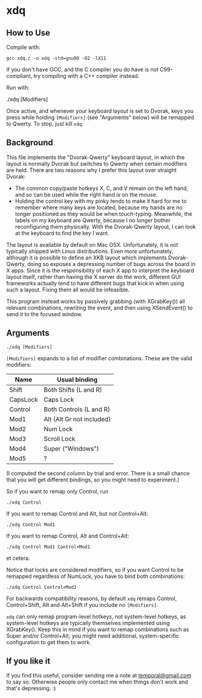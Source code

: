 # xdq

## How to Use

Compile with:

	gcc xdq.c -o xdq -std=gnu99 -O2 -lX11

If you don't have GCC, and the C compiler you do have is not C99-compliant,
try compiling with a C++ compiler instead.

Run with:

  ./xdq [Modifiers]

Once active, and whenever your keyboard layout is set to Dvorak, keys you press
while holding `[Modifiers]` (see "Arguments" below) will be remapped to
Qwerty. To stop, just kill `xdq`.

## Background

This file implements the "Dvorak-Qwerty" keyboard layout, in which the layout
is normally Dvorak but switches to Qwerty when certain modifiers are held.
There are two reasons why I prefer this layout over straight Dvorak:

- The common copy/paste hotkeys X, C, and V remain on the left hand, and so
  can be used while the right hand is on the mouse.
- Holding the control key with my pinky tends to make it hard for me to
  remember where many keys are located, because my hands are no longer
  positioned as they would be when touch-typing.  Meanwhile, the labels on
  my keyboard are Qwerty, because I no longer bother reconfiguring them
  physically.  With the Dvorak-Qwerty layout, I can look at the keyboard to
  find the key I want.

The layout is available by default on Mac OSX.  Unfortunately, it is not
typically shipped with Linux distributions.  Even more unfortunately,
although it is possible to define an XKB layout which implements
Dvorak-Qwerty, doing so exposes a depressing number of bugs across the board
in X apps.  Since it is the responsibility of each X app to interpret the
keyboard layout itself, rather than having the X server do the work,
different GUI frameworks actually tend to have different bugs that kick in
when using such a layout.  Fixing them all would be infeasible.

This program instead works by passively grabbing (with XGrabKey()) all
relevant combinations, rewriting the event, and then using XSendEvent() to
send it to the focused window.

## Arguments

	./xdq [Modifiers]

`[Modifiers]` expands to a list of modifier combinations. These are the valid
modifiers:

| Name     | Usual binding             |
|----------|---------------------------|
| Shift    | Both Shifts (L and R)     |
| CapsLock | Caps Lock                 |
| Control  | Both Controls (L and R)   |
| Mod1     | Alt (Alt Gr not included) |
| Mod2     | Num Lock                  |
| Mod3     | Scroll Lock               |
| Mod4     | Super ("Windows")         |
| Mod5     | ?                         |

(I computed the second column by trial and error. There is a small chance that
you will get different bindings, so you might need to experiment.)

So if you want to remap only Control, run

	./xdq Control

If you want to remap Control and Alt, but *not* Control+Alt:

	./xdq Control Mod1

If you want to remap Control, Alt and Control+Alt:

	./xdq Control Mod1 Control+Mod1

et cetera.

Notice that locks are considered modifiers, so if you want Control to be
remapped regardless of NumLock, you have to bind both combinations:

	./xdq Control Control+Mod2

For backwards compatibility reasons, by default `xdq` remaps Control,
Control+Shift, Alt and Alt+Shift if you include no `[Modifiers]`.

`xdq` can only remap program-level hotkeys, not system-level hotkeys, as
system-level hotkeys are typically themselves implemented using XGrabKey().
Keep this in mind if you want to remap combinations such as Super and/or
Control+Alt; you might need additional, system-specific configuration to get
them to work.

## If you like it

If you find this useful, consider sending me a note at temporal@gmail.com to
say so.  Otherwise people only contact me when things don't work and that's
depressing.  :)
